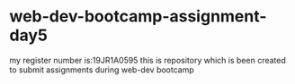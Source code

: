 # web-dev-bootcamp-assignment-day5
my register number is:19JR1A0595 this is repository which is been created to submit assignments during web-dev bootcamp
